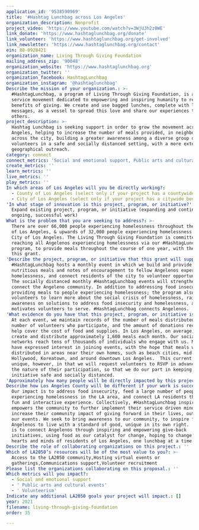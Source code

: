 ```yaml
---
application_id: '9538590969'
title: '#Hashtag Lunchbag across Los Angeles'
organization_description: Nonprofit
project_video: 'https://www.youtube.com/watch?v=3WjUJh2z0WE'
link_donate: 'https://www.hashtaglunchbag.org/donate'
link_volunteer: 'https://www.hashtaglunchbag.org/get-involved'
link_newsletter: 'https://www.hashtaglunchbag.org/contact'
ein: 80-0928421
organization_name: Living Through Giving Foundation
mailing_address_zip: '90048'
organization_website: 'https://www.hashtaglunchbag.org'
organization_twitter: ''
organization_facebook: HashtagLunchbag
organization_instagram: '@hashtaglunchbag'
Describe the mission of your organization.: >-
  #HashtagLunchbag, a program of Living Through Giving Foundation, is a humanity
  service movement dedicated to empowering and inspiring humanity to reap the
  benefits of giving. We create and use bagged lunches, complete with love
  messages, as a vessel to spread this love and share our experiences to inspire
  others.
project_description: >-
  Hashtag Lunchbag is seeking support in order to grow the movement across Los
  Angeles, helping to increase the number of meals provided, in neighborhoods
  across the city, building a greater awareness among a diverse group of
  volunteers in a safe and socially distanced setting, with a more extended
  geographical outreach.
category: connect
connect_metrics: 'Social and emotional support, Public arts and cultural events, Volunteerism'
create_metrics: ''
learn_metrics: ''
live_metrics: ''
play_metrics: ''
In which areas of Los Angeles will you be directly working?:
  - County of Los Angeles (select only if your project has a countywide benefit)
  - City of Los Angeles (select only if your project has a citywide benefit)
'In what stage of innovation is this project, program, or initiative?': >-
  Expand existing project, program, or initiative (expanding and continuing
  ongoing, successful work)
What is the problem that you are seeking to address?: >-
  There are over 66,000 people experiencing homelessness throughout the County
  of Los Angeles, & upwards of 32,000 people experiencing homelessness in the
  City of Los Angeles. The Living Through Giving Foundation is committed to
  reaching all Angelenos experiencing homelessness via our #HashtagLunchbag
  program, to provide meals throughout the course of one year, with the help of
  this grant.
'Describe the project, program, or initiative that this grant will support to address the problem identified.': >-
  #HashtagLunchbag hosts a monthly event in which we build and provide
  nutritious meals and notes of encouragement to fellow Angelenos experiencing
  homelessness, and connect residents of the city to volunteer opportunities.
  The socially distanced monthly #HashtagLunchbag events will strengthen and
  connect the Angeleno community. In addition to addressing food insecurity and
  providing meals to people experiencing homelessness; the program also inspires
  volunteers to learn more about the social crisis of homelessness, raises
  awareness on solutions to address food insecurity and homelessness, and
  motivates volunteers to serve. #HashtagLunchbag connects Angelenos.
'What evidence do you have that this project, program, or initiative is or will be successful, and how will you define and measure success?': >-
  At each event, we maintain records of the number of meals distributed, the
  number of volunteers who participate, and the amount of donations received to
  help cover the cost of food and supplies. In Los Angeles, on average, we
  create and distribute approximately 1,600 meals each month. Our social media
  networks reach tens of thousands of individuals who engage with us. Many folks
  have expressed interest in joining events, with the hope that meals would be
  distributed in areas near their own homes, such as beach cities, mid city,
  Hollywood, Koreatown, and around downtown Los Angeles.  This current time is
  unique, however, in that we will request volunteers to RSVP in advance, and to
  the nature of their participation, so that we do our part in keeping this
  initiative safe and socially distanced.
'Approximately how many people will be directly impacted by this project, program, or initiative?': '48000'
Describe how Los Angeles County will be different if your work is successful.: >-
  Our impact is to address food insecurity, feed a large number of people
  experiencing homelessness in the LA area, and connect LA residents through a
  fun and interactive experience. Collectively, #HashtagLunchbag inspires and
  empowers the community to further implement their service driven mindset and
  increase their community impact of giving forward in their lives, outside of
  our events. We seek to bring awareness to our community, to inspire fellow
  Angelenos to live with a standard of good, unique in its own right.  Our goal
  is to connect Angelenos through inspiring and empowering give-back
  initiatives, using food as our catalyst for change, hoping to change the
  hearts and minds of residents of Los Angeles, one lunchbag at a time. 
Describe the role of collaborating organizations on this project.: ''
Which of LA2050’s resources will be of the most value to you?: >-
  Access to the LA2050 community,Hosting virtual events or
  gatherings,Communications support,Volunteer recruitment
Please list the organizations collaborating on this proposal.: ''
Which metrics will you impact?:
  - Social and emotional support
  - ' Public arts and cultural events'
  - ' Volunteerism'
Indicate any additional LA2050 goals your project will impact.: []
year: 2021
filename: living-through-giving-foundation
order: 35

---
```

